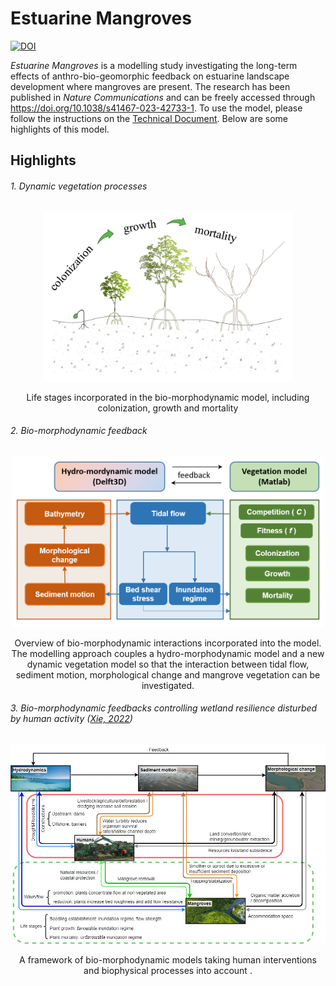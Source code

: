 # Estuarine Mangroves
[![DOI](https://zenodo.org/badge/587795297.svg)](https://zenodo.org/badge/latestdoi/587795297)

*Estuarine Mangroves* is a modelling study investigating the long-term effects of anthro-bio-geomorphic feedback on estuarine landscape development where mangroves are present. The research has been published in _Nature Communications_ and can be freely accessed through https://doi.org/10.1038/s41467-023-42733-1. To use the model, please follow the instructions on the [Technical Document](Xie_TechnicalDocuments_EstuarineMangroveModel.pdf). Below are some highlights of this model.

## Highlights
###### 1. Dynamic vegetation processes
<p align="center" width="100%">
    <img src="figs/Fig. 2 life_stages.jpg" width="400">
</p>

<div align="center">
  Life stages incorporated in the bio-morphodynamic model, including colonization, growth and mortality
</div> 

###### 2. Bio-morphodynamic feedback
<p align="center" width="100%">
<img src="figs/Fig. 1 ModelFramework.png" width="500">
</p>

<div align="center">
  Overview of bio-morphodynamic interactions incorporated into the model. The modelling approach couples a hydro-morphodynamic model and a new dynamic vegetation model so that the interaction between tidal flow, sediment motion, morphological change and mangrove vegetation can be investigated.
</div>

###### 3. Bio-morphodynamic feedbacks controlling wetland resilience disturbed by human activity ([Xie, 2022](https://doi.org/10.33540/927))
<p align="center" width="100%">
<img src="figs/Fig. 3 New bio-morphodynamic loop_v3.jpg" width="800">
</p>

<div align="center">
  A framework of bio-morphodynamic models taking human interventions and biophysical processes into account .
</div>





